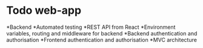 # Todo web-app

*Backend
*Automated testing
*REST API from React
*Environment variables, routing and middleware for backend
*Backend authentication and authorisation
*Frontend authentication and authorisation
*MVC architecture
